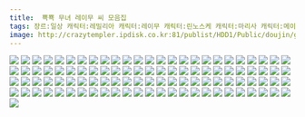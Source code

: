 ```yaml
---
title:  뾱뾱 무녀 레이무 씨 모음집
tags: 장르:일상 캐릭터:레밀리아 캐릭터:레이무 캐릭터:린노스케 캐릭터:마리사 캐릭터:메이링 캐릭터:사나에 캐릭터:사쿠야 캐릭터:스와코 캐릭터:요우무 캐릭터:유유코 캐릭터:유카리 캐릭터:카나코 캐릭터:파츄리 柳月湊 동방_동인지
image: http://crazytempler.ipdisk.co.kr:81/publist/HDD1/Public/doujin/ghap/5362/001.jpg
---
```

<img src="http://crazytempler.ipdisk.co.kr:81/publist/HDD1/Public/doujin/ghap/5362/001.jpg">
<img src="http://crazytempler.ipdisk.co.kr:81/publist/HDD1/Public/doujin/ghap/5362/002.jpg">
<img src="http://crazytempler.ipdisk.co.kr:81/publist/HDD1/Public/doujin/ghap/5362/003.jpg">
<img src="http://crazytempler.ipdisk.co.kr:81/publist/HDD1/Public/doujin/ghap/5362/004.jpg">
<img src="http://crazytempler.ipdisk.co.kr:81/publist/HDD1/Public/doujin/ghap/5362/005.jpg">
<img src="http://crazytempler.ipdisk.co.kr:81/publist/HDD1/Public/doujin/ghap/5362/006.jpg">
<img src="http://crazytempler.ipdisk.co.kr:81/publist/HDD1/Public/doujin/ghap/5362/007.jpg">
<img src="http://crazytempler.ipdisk.co.kr:81/publist/HDD1/Public/doujin/ghap/5362/008.jpg">
<img src="http://crazytempler.ipdisk.co.kr:81/publist/HDD1/Public/doujin/ghap/5362/009.jpg">
<img src="http://crazytempler.ipdisk.co.kr:81/publist/HDD1/Public/doujin/ghap/5362/010.jpg">
<img src="http://crazytempler.ipdisk.co.kr:81/publist/HDD1/Public/doujin/ghap/5362/011.jpg">
<img src="http://crazytempler.ipdisk.co.kr:81/publist/HDD1/Public/doujin/ghap/5362/012.jpg">
<img src="http://crazytempler.ipdisk.co.kr:81/publist/HDD1/Public/doujin/ghap/5362/013.jpg">
<img src="http://crazytempler.ipdisk.co.kr:81/publist/HDD1/Public/doujin/ghap/5362/014.jpg">
<img src="http://crazytempler.ipdisk.co.kr:81/publist/HDD1/Public/doujin/ghap/5362/015.jpg">
<img src="http://crazytempler.ipdisk.co.kr:81/publist/HDD1/Public/doujin/ghap/5362/016.jpg">
<img src="http://crazytempler.ipdisk.co.kr:81/publist/HDD1/Public/doujin/ghap/5362/017.jpg">
<img src="http://crazytempler.ipdisk.co.kr:81/publist/HDD1/Public/doujin/ghap/5362/018.jpg">
<img src="http://crazytempler.ipdisk.co.kr:81/publist/HDD1/Public/doujin/ghap/5362/019.jpg">
<img src="http://crazytempler.ipdisk.co.kr:81/publist/HDD1/Public/doujin/ghap/5362/020.jpg">
<img src="http://crazytempler.ipdisk.co.kr:81/publist/HDD1/Public/doujin/ghap/5362/021.jpg">
<img src="http://crazytempler.ipdisk.co.kr:81/publist/HDD1/Public/doujin/ghap/5362/022.jpg">
<img src="http://crazytempler.ipdisk.co.kr:81/publist/HDD1/Public/doujin/ghap/5362/023.jpg">
<img src="http://crazytempler.ipdisk.co.kr:81/publist/HDD1/Public/doujin/ghap/5362/024.jpg">
<img src="http://crazytempler.ipdisk.co.kr:81/publist/HDD1/Public/doujin/ghap/5362/025.jpg">
<img src="http://crazytempler.ipdisk.co.kr:81/publist/HDD1/Public/doujin/ghap/5362/026.jpg">
<img src="http://crazytempler.ipdisk.co.kr:81/publist/HDD1/Public/doujin/ghap/5362/027.jpg">
<img src="http://crazytempler.ipdisk.co.kr:81/publist/HDD1/Public/doujin/ghap/5362/028.jpg">
<img src="http://crazytempler.ipdisk.co.kr:81/publist/HDD1/Public/doujin/ghap/5362/029.jpg">
<img src="http://crazytempler.ipdisk.co.kr:81/publist/HDD1/Public/doujin/ghap/5362/030.jpg">
<img src="http://crazytempler.ipdisk.co.kr:81/publist/HDD1/Public/doujin/ghap/5362/031.jpg">
<img src="http://crazytempler.ipdisk.co.kr:81/publist/HDD1/Public/doujin/ghap/5362/032.jpg">
<img src="http://crazytempler.ipdisk.co.kr:81/publist/HDD1/Public/doujin/ghap/5362/033.jpg">
<img src="http://crazytempler.ipdisk.co.kr:81/publist/HDD1/Public/doujin/ghap/5362/034.jpg">
<img src="http://crazytempler.ipdisk.co.kr:81/publist/HDD1/Public/doujin/ghap/5362/035.jpg">
<img src="http://crazytempler.ipdisk.co.kr:81/publist/HDD1/Public/doujin/ghap/5362/036.jpg">
<img src="http://crazytempler.ipdisk.co.kr:81/publist/HDD1/Public/doujin/ghap/5362/037.jpg">
<img src="http://crazytempler.ipdisk.co.kr:81/publist/HDD1/Public/doujin/ghap/5362/038.jpg">
<img src="http://crazytempler.ipdisk.co.kr:81/publist/HDD1/Public/doujin/ghap/5362/039.jpg">
<img src="http://crazytempler.ipdisk.co.kr:81/publist/HDD1/Public/doujin/ghap/5362/040.jpg">
<img src="http://crazytempler.ipdisk.co.kr:81/publist/HDD1/Public/doujin/ghap/5362/041.jpg">
<img src="http://crazytempler.ipdisk.co.kr:81/publist/HDD1/Public/doujin/ghap/5362/042.jpg">
<img src="http://crazytempler.ipdisk.co.kr:81/publist/HDD1/Public/doujin/ghap/5362/043.jpg">
<img src="http://crazytempler.ipdisk.co.kr:81/publist/HDD1/Public/doujin/ghap/5362/044.jpg">
<img src="http://crazytempler.ipdisk.co.kr:81/publist/HDD1/Public/doujin/ghap/5362/045.jpg">
<img src="http://crazytempler.ipdisk.co.kr:81/publist/HDD1/Public/doujin/ghap/5362/046.jpg">
<img src="http://crazytempler.ipdisk.co.kr:81/publist/HDD1/Public/doujin/ghap/5362/047.jpg">
<img src="http://crazytempler.ipdisk.co.kr:81/publist/HDD1/Public/doujin/ghap/5362/048.jpg">
<img src="http://crazytempler.ipdisk.co.kr:81/publist/HDD1/Public/doujin/ghap/5362/049.jpg">
<img src="http://crazytempler.ipdisk.co.kr:81/publist/HDD1/Public/doujin/ghap/5362/050.jpg">
<img src="http://crazytempler.ipdisk.co.kr:81/publist/HDD1/Public/doujin/ghap/5362/051.jpg">
<img src="http://crazytempler.ipdisk.co.kr:81/publist/HDD1/Public/doujin/ghap/5362/052.jpg">
<img src="http://crazytempler.ipdisk.co.kr:81/publist/HDD1/Public/doujin/ghap/5362/053.jpg">
<img src="http://crazytempler.ipdisk.co.kr:81/publist/HDD1/Public/doujin/ghap/5362/054.jpg">
<img src="http://crazytempler.ipdisk.co.kr:81/publist/HDD1/Public/doujin/ghap/5362/055.jpg">
<img src="http://crazytempler.ipdisk.co.kr:81/publist/HDD1/Public/doujin/ghap/5362/056.jpg">
<img src="http://crazytempler.ipdisk.co.kr:81/publist/HDD1/Public/doujin/ghap/5362/057.jpg">
<img src="http://crazytempler.ipdisk.co.kr:81/publist/HDD1/Public/doujin/ghap/5362/058.jpg">
<img src="http://crazytempler.ipdisk.co.kr:81/publist/HDD1/Public/doujin/ghap/5362/059.jpg">
<img src="http://crazytempler.ipdisk.co.kr:81/publist/HDD1/Public/doujin/ghap/5362/060.jpg">
<img src="http://crazytempler.ipdisk.co.kr:81/publist/HDD1/Public/doujin/ghap/5362/061.jpg">
<img src="http://crazytempler.ipdisk.co.kr:81/publist/HDD1/Public/doujin/ghap/5362/062.jpg">
<img src="http://crazytempler.ipdisk.co.kr:81/publist/HDD1/Public/doujin/ghap/5362/063.jpg">
<img src="http://crazytempler.ipdisk.co.kr:81/publist/HDD1/Public/doujin/ghap/5362/064.jpg">
<img src="http://crazytempler.ipdisk.co.kr:81/publist/HDD1/Public/doujin/ghap/5362/065.jpg">
<img src="http://crazytempler.ipdisk.co.kr:81/publist/HDD1/Public/doujin/ghap/5362/066.jpg">
<img src="http://crazytempler.ipdisk.co.kr:81/publist/HDD1/Public/doujin/ghap/5362/067.jpg">
<img src="http://crazytempler.ipdisk.co.kr:81/publist/HDD1/Public/doujin/ghap/5362/068.jpg">
<img src="http://crazytempler.ipdisk.co.kr:81/publist/HDD1/Public/doujin/ghap/5362/069.jpg">
<img src="http://crazytempler.ipdisk.co.kr:81/publist/HDD1/Public/doujin/ghap/5362/070.jpg">
<img src="http://crazytempler.ipdisk.co.kr:81/publist/HDD1/Public/doujin/ghap/5362/071.jpg">
<img src="http://crazytempler.ipdisk.co.kr:81/publist/HDD1/Public/doujin/ghap/5362/072.jpg">
<img src="http://crazytempler.ipdisk.co.kr:81/publist/HDD1/Public/doujin/ghap/5362/073.jpg">
<img src="http://crazytempler.ipdisk.co.kr:81/publist/HDD1/Public/doujin/ghap/5362/074.jpg">
<img src="http://crazytempler.ipdisk.co.kr:81/publist/HDD1/Public/doujin/ghap/5362/075.jpg">
<img src="http://crazytempler.ipdisk.co.kr:81/publist/HDD1/Public/doujin/ghap/5362/076.jpg">
<img src="http://crazytempler.ipdisk.co.kr:81/publist/HDD1/Public/doujin/ghap/5362/077.jpg">
<img src="http://crazytempler.ipdisk.co.kr:81/publist/HDD1/Public/doujin/ghap/5362/078.jpg">
<img src="http://crazytempler.ipdisk.co.kr:81/publist/HDD1/Public/doujin/ghap/5362/079.jpg">
<img src="http://crazytempler.ipdisk.co.kr:81/publist/HDD1/Public/doujin/ghap/5362/080.jpg">
<img src="http://crazytempler.ipdisk.co.kr:81/publist/HDD1/Public/doujin/ghap/5362/081.jpg">
<img src="http://crazytempler.ipdisk.co.kr:81/publist/HDD1/Public/doujin/ghap/5362/082.jpg">
<img src="http://crazytempler.ipdisk.co.kr:81/publist/HDD1/Public/doujin/ghap/5362/083.jpg">
<img src="http://crazytempler.ipdisk.co.kr:81/publist/HDD1/Public/doujin/ghap/5362/084.jpg">
<img src="http://crazytempler.ipdisk.co.kr:81/publist/HDD1/Public/doujin/ghap/5362/085.jpg">
<img src="http://crazytempler.ipdisk.co.kr:81/publist/HDD1/Public/doujin/ghap/5362/086.jpg">
<img src="http://crazytempler.ipdisk.co.kr:81/publist/HDD1/Public/doujin/ghap/5362/087.jpg">
<img src="http://crazytempler.ipdisk.co.kr:81/publist/HDD1/Public/doujin/ghap/5362/088.jpg">
<img src="http://crazytempler.ipdisk.co.kr:81/publist/HDD1/Public/doujin/ghap/5362/089.jpg">
<img src="http://crazytempler.ipdisk.co.kr:81/publist/HDD1/Public/doujin/ghap/5362/090.jpg">
<img src="http://crazytempler.ipdisk.co.kr:81/publist/HDD1/Public/doujin/ghap/5362/091.jpg">
<img src="http://crazytempler.ipdisk.co.kr:81/publist/HDD1/Public/doujin/ghap/5362/092.jpg">
<img src="http://crazytempler.ipdisk.co.kr:81/publist/HDD1/Public/doujin/ghap/5362/093.jpg">
<img src="http://crazytempler.ipdisk.co.kr:81/publist/HDD1/Public/doujin/ghap/5362/094.jpg">
<img src="http://crazytempler.ipdisk.co.kr:81/publist/HDD1/Public/doujin/ghap/5362/095.jpg">
<img src="http://crazytempler.ipdisk.co.kr:81/publist/HDD1/Public/doujin/ghap/5362/096.jpg">
<img src="http://crazytempler.ipdisk.co.kr:81/publist/HDD1/Public/doujin/ghap/5362/097.jpg">
<img src="http://crazytempler.ipdisk.co.kr:81/publist/HDD1/Public/doujin/ghap/5362/098.jpg">
<img src="http://crazytempler.ipdisk.co.kr:81/publist/HDD1/Public/doujin/ghap/5362/099.jpg">
<img src="http://crazytempler.ipdisk.co.kr:81/publist/HDD1/Public/doujin/ghap/5362/100.jpg">
<img src="http://crazytempler.ipdisk.co.kr:81/publist/HDD1/Public/doujin/ghap/5362/101.jpg">
